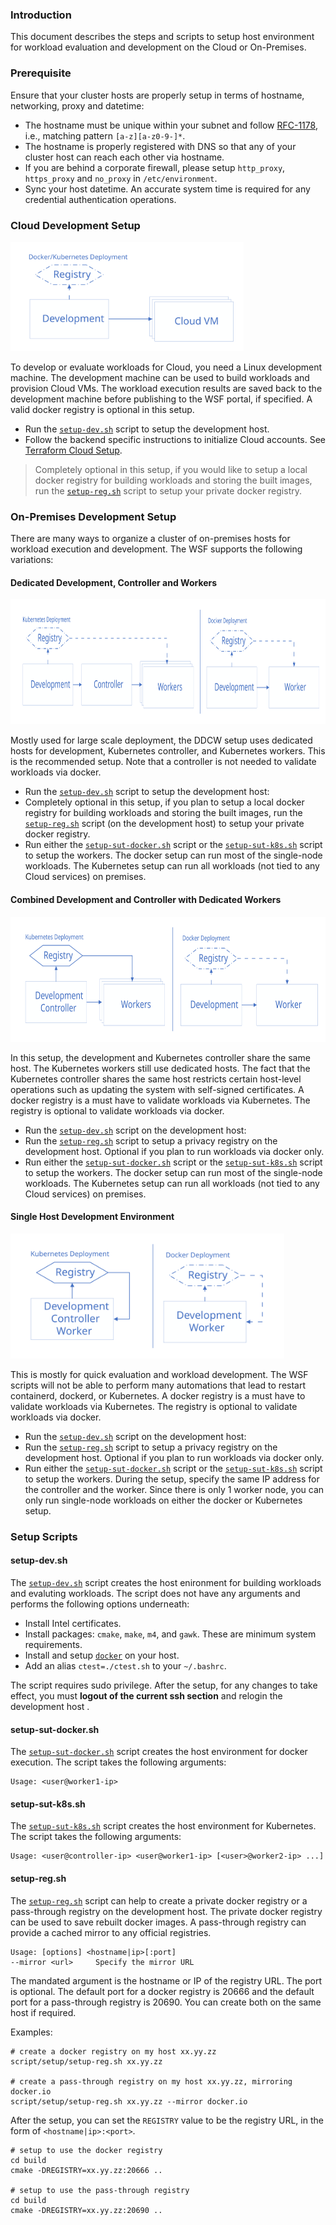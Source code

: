 
### Introduction

This document describes the steps and scripts to setup host environment for workload evaluation and development on the Cloud or On-Premises.   

### Prerequisite

Ensure that your cluster hosts are properly setup in terms of hostname, networking, proxy and datetime:

- The hostname must be unique within your subnet and follow [RFC-1178](http://www.faqs.org/rfcs/rfc1178.html), i.e., matching pattern `[a-z][a-z0-9-]*`. 
- The hostname is properly registered with DNS so that any of your cluster host can reach each other via hostname.
- If you are behind a corporate firewall, please setup `http_proxy`, `https_proxy` and `no_proxy` in `/etc/environment`.
- Sync your host datetime. An accurate system time is required for any credential authentication operations.

### Cloud Development Setup

<IMG src="image/dev-for-cloud.svg" height=175px>

To develop or evaluate workloads for Cloud, you need a Linux development machine. The development machine can be used to build workloads and provision Cloud VMs. The workload execution results are saved back to the development machine before publishing to the WSF portal, if specified. A valid docker registry is optional in this setup.     
  
- Run the [`setup-dev.sh`](#setup-devsh) script to setup the development host.  
- Follow the backend specific instructions to initialize Cloud accounts. See [Terraform Cloud Setup](setup-terraform.md#configure-cloud-account).  

> Completely optional in this setup, if you would like to setup a local docker registry for building workloads and storing the built images, run the [`setup-reg.sh`](#setup-regsh) script to setup your private docker registry.  
  
### On-Premises Development Setup

There are many ways to organize a cluster of on-premises hosts for workload execution and development. The WSF supports the following variations:

#### Dedicated Development, Controller and Workers

<IMG src="image/on-prem-3.svg" height=200px>

Mostly used for large scale deployment, the DDCW setup uses dedicated hosts for development, Kubernetes controller, and Kubernetes workers. This is the recommended setup. Note that a controller is not needed to validate workloads via docker.

- Run the [`setup-dev.sh`](#setup-devsh) script to setup the development host:
- Completely optional in this setup, if you plan to setup a local docker registry for building workloads and storing the built images, run the [`setup-reg.sh`](#setup-regsh) script (on the development host) to setup your private docker registry.   
- Run either the [`setup-sut-docker.sh`](#setup-sut-dockersh) script or the [`setup-sut-k8s.sh`](#setup-sut-k8ssh`) script to setup the workers. The docker setup can run most of the single-node workloads. The Kubernetes setup can run all workloads (not tied to any Cloud services) on premises.     

#### Combined Development and Controller with Dedicated Workers

<IMG src="image/on-prem-2.svg" height=200px>

In this setup, the development and Kubernetes controller share the same host. The Kubernetes workers still use dedicated hosts. The fact that the Kubernetes controller shares the same host restricts certain host-level operations such as updating the system with self-signed certificates. A docker registry is a must have to validate workloads via Kubernetes. The registry is optional to validate workloads via docker.
  
- Run the [`setup-dev.sh`](#setup-devsh) script on the development host: 
- Run the [`setup-reg.sh`](#setup-regsh) script to setup a privacy registry on the development host. Optional if you plan to run workloads via docker only. 
- Run either the [`setup-sut-docker.sh`](#setup-sut-dockersh) script or the [`setup-sut-k8s.sh`](#setup-sut-k8ssh`) script to setup the workers. The docker setup can run most of the single-node workloads. The Kubernetes setup can run all workloads (not tied to any Cloud services) on premises.     

#### Single Host Development Environment

<IMG src="image/on-prem-1.svg" height=200px>

This is mostly for quick evaluation and workload development. The WSF scripts will not be able to perform many automations that lead to restart containerd, dockerd, or Kubernetes. A docker registry is a must have to validate workloads via Kubernetes. The registry is optional to validate workloads via docker.
  
- Run the [`setup-dev.sh`](#setup-devsh) script on the development host: 
- Run the [`setup-reg.sh`](#setup-regsh) script to setup a privacy registry on the development host. Optional if you plan to run workloads via docker only.  
- Run either the [`setup-sut-docker.sh`](#setup-sut-dockersh) script or the [`setup-sut-k8s.sh`](#setup-sut-k8ssh`) script to setup the workers. During the setup, specify the same IP address for the controller and the worker. Since there is only 1 worker node, you can only run single-node workloads on either the docker or Kubernetes setup.     

### Setup Scripts

#### setup-dev.sh

The [`setup-dev.sh`](../script/setup/setup-dev.sh) script creates the host enironment for building workloads and evaluting workloads. 
The script does not have any arguments and performs the following options underneath:
- Install Intel certificates.
- Install packages: `cmake`, `make`, `m4`, and `gawk`. These are minimum system requirements.
- Install and setup [`docker`](setup-docker.md) on your host. 
- Add an alias `ctest=./ctest.sh` to your `~/.bashrc`.  

The script requires sudo privilege. After the setup, for any changes to take effect, you must <b>logout of the current ssh section</b> and relogin the development host .   

#### setup-sut-docker.sh
  
The [`setup-sut-docker.sh`](../script/setup/setup-sut-docker.sh) script creates the host environment for docker execution. The script takes the following arguments:

```
Usage: <user@worker1-ip>
```

#### setup-sut-k8s.sh
  
The [`setup-sut-k8s.sh`](../script/setup/setup-sut-k8s.sh) script creates the host environment for Kubernetes. The script takes the following arguments:

```
Usage: <user@controller-ip> <user@worker1-ip> [<user>@worker2-ip> ...]
```

#### setup-reg.sh

The [`setup-reg.sh`](../script/setup/setup-reg.sh) script can help to create a private docker registry or a pass-through registry on the development host. The private docker registry can be used to save rebuilt docker images. A pass-through registry can provide a cached mirror to any official registries.  

```
Usage: [options] <hostname|ip>[:port]
--mirror <url>     Specify the mirror URL
```

The mandated argument is the hostname or IP of the registry URL. The port is optional. The default port for a docker registry is 20666 and the default port for a pass-through registry is 20690. You can create both on the same host if required.   

Examples:

```
# create a docker registry on my host xx.yy.zz
script/setup/setup-reg.sh xx.yy.zz

# create a pass-through registry on my host xx.yy.zz, mirroring docker.io
script/setup/setup-reg.sh xx.yy.zz --mirror docker.io
```

After the setup, you can set the `REGISTRY` value to be the registry URL, in the form of `<hostname|ip>:<port>`.  

```
# setup to use the docker registry
cd build
cmake -DREGISTRY=xx.yy.zz:20666 ..

# setup to use the pass-through registry
cd build
cmake -DREGISTRY=xx.yy.zz:20690 ..
```
